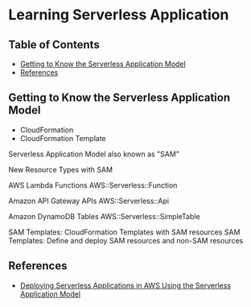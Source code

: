# Learning Serverless Application


## Table of Contents
<!-- START doctoc generated TOC please keep comment here to allow auto update -->
<!-- DON'T EDIT THIS SECTION, INSTEAD RE-RUN doctoc TO UPDATE -->


- [Getting to Know the Serverless Application Model](#getting-to-know-the-serverless-application-model)
- [References](#references)

<!-- END doctoc generated TOC please keep comment here to allow auto update -->


## Getting to Know the Serverless Application Model

- CloudFormation
- CloudFormation Template

Serverless Application Model also known as "SAM"

New Resource Types with SAM

AWS Lambda Functions
AWS::Serverless::Function

Amazon API Gateway APIs
AWS::Serverless::Api

Amazon DynamoDB Tables
AWS::Serverless::SimpleTable

SAM Templates: CloudFormation Templates with SAM resources
SAM Templates: Define and deploy SAM resources and non-SAM resources



## References
- [Deploying Serverless Applications in AWS Using the Serverless Application Model](https://app.pluralsight.com/library/courses/aws-deploying-serverless-applications-application-model/table-of-contents)
